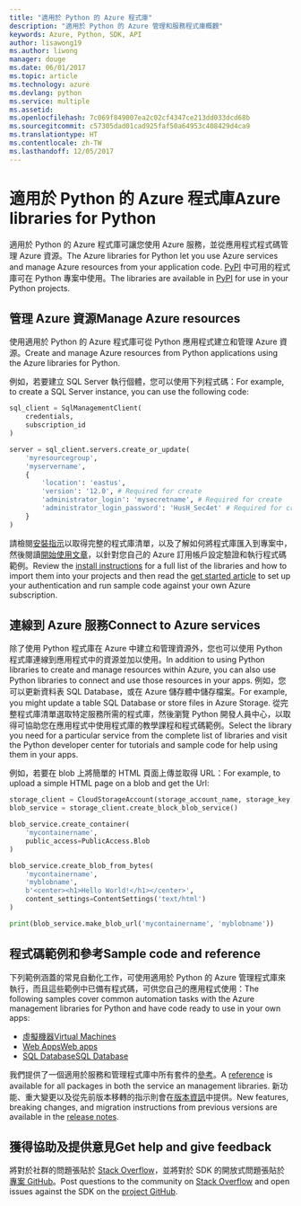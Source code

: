 ```yaml
---
title: "適用於 Python 的 Azure 程式庫"
description: "適用於 Python 的 Azure 管理和服務程式庫概觀"
keywords: Azure, Python, SDK, API
author: lisawong19
ms.author: liwong
manager: douge
ms.date: 06/01/2017
ms.topic: article
ms.technology: azure
ms.devlang: python
ms.service: multiple
ms.assetid: 
ms.openlocfilehash: 7c069f849007ea2c02cf4347ce213dd033dcd68b
ms.sourcegitcommit: c57305dad01cad925faf50a64953c408429d4ca9
ms.translationtype: HT
ms.contentlocale: zh-TW
ms.lasthandoff: 12/05/2017
---
```

# <a name="azure-libraries-for-python"></a><span data-ttu-id="820d4-104">適用於 Python 的 Azure 程式庫</span><span class="sxs-lookup"><span data-stu-id="820d4-104">Azure libraries for Python</span></span>

<span data-ttu-id="820d4-105">適用於 Python 的 Azure 程式庫可讓您使用 Azure 服務，並從應用程式程式碼管理 Azure 資源。</span><span class="sxs-lookup"><span data-stu-id="820d4-105">The Azure libraries for Python let you use Azure services and manage Azure resources from your application code.</span></span> <span data-ttu-id="820d4-106">[PyPI](python-sdk-azure-install.md) 中可用的程式庫可在 Python 專案中使用。</span><span class="sxs-lookup"><span data-stu-id="820d4-106">The libraries are available in [PyPI](python-sdk-azure-install.md) for use in your Python projects.</span></span>

## <a name="manage-azure-resources"></a><span data-ttu-id="820d4-107">管理 Azure 資源</span><span class="sxs-lookup"><span data-stu-id="820d4-107">Manage Azure resources</span></span>

<span data-ttu-id="820d4-108">使用適用於 Python 的 Azure 程式庫可從 Python 應用程式建立和管理 Azure 資源。</span><span class="sxs-lookup"><span data-stu-id="820d4-108">Create and manage Azure resources from Python applications using the Azure libraries for Python.</span></span>

<span data-ttu-id="820d4-109">例如，若要建立 SQL Server 執行個體，您可以使用下列程式碼：</span><span class="sxs-lookup"><span data-stu-id="820d4-109">For example, to create a SQL Server instance, you can use the following code:</span></span>

```python
sql_client = SqlManagementClient(
    credentials,
    subscription_id
)

server = sql_client.servers.create_or_update(
    'myresourcegroup',
    'myservername',
    {
        'location': 'eastus',
        'version': '12.0', # Required for create
        'administrator_login': 'mysecretname', # Required for create
        'administrator_login_password': 'HusH_Sec4et' # Required for create
    }
)
```

<span data-ttu-id="820d4-110">請檢閱[安裝指示](python-sdk-azure-install.md)以取得完整的程式庫清單，以及了解如何將程式庫匯入到專案中，然後閱讀[開始使用文章](python-sdk-azure-get-started.yml)，以針對您自己的 Azure 訂用帳戶設定驗證和執行程式碼範例。</span><span class="sxs-lookup"><span data-stu-id="820d4-110">Review the [install instructions](python-sdk-azure-install.md) for a full list of the libraries and how to import them into your projects and then read the [get started article](python-sdk-azure-get-started.yml) to set up your authentication and run sample code against your own Azure subscription.</span></span>

## <a name="connect-to-azure-services"></a><span data-ttu-id="820d4-111">連線到 Azure 服務</span><span class="sxs-lookup"><span data-stu-id="820d4-111">Connect to Azure services</span></span>

<span data-ttu-id="820d4-112">除了使用 Python 程式庫在 Azure 中建立和管理資源外，您也可以使用 Python 程式庫連線到應用程式中的資源並加以使用。</span><span class="sxs-lookup"><span data-stu-id="820d4-112">In addition to using Python libraries to create and manage resources within Azure, you can also use Python libraries to connect and use those resources in your apps.</span></span> <span data-ttu-id="820d4-113">例如，您可以更新資料表 SQL Database，或在 Azure 儲存體中儲存檔案。</span><span class="sxs-lookup"><span data-stu-id="820d4-113">For example, you might update a table SQL Database or store files in Azure Storage.</span></span> <span data-ttu-id="820d4-114">從完整程式庫清單選取特定服務所需的程式庫，然後瀏覽 Python 開發人員中心，以取得可協助您在應用程式中使用程式庫的教學課程和程式碼範例。</span><span class="sxs-lookup"><span data-stu-id="820d4-114">Select the library you need for a particular service from the complete list of libraries and visit the Python developer center for tutorials and sample code for help using them in your apps.</span></span>

<span data-ttu-id="820d4-115">例如，若要在 blob 上將簡單的 HTML 頁面上傳並取得 URL：</span><span class="sxs-lookup"><span data-stu-id="820d4-115">For example, to upload a simple HTML page on a blob and get the Url:</span></span>

```python
storage_client = CloudStorageAccount(storage_account_name, storage_key)
blob_service = storage_client.create_block_blob_service()

blob_service.create_container(
    'mycontainername',
    public_access=PublicAccess.Blob
)

blob_service.create_blob_from_bytes(
    'mycontainername',
    'myblobname',
    b'<center><h1>Hello World!</h1></center>',
    content_settings=ContentSettings('text/html')
)

print(blob_service.make_blob_url('mycontainername', 'myblobname'))
```

## <a name="sample-code-and-reference"></a><span data-ttu-id="820d4-116">程式碼範例和參考</span><span class="sxs-lookup"><span data-stu-id="820d4-116">Sample code and reference</span></span>
<span data-ttu-id="820d4-117">下列範例涵蓋的常見自動化工作，可使用適用於 Python 的 Azure 管理程式庫來執行，而且這些範例中已備有程式碼，可供您自己的應用程式使用：</span><span class="sxs-lookup"><span data-stu-id="820d4-117">The following samples cover common automation tasks with the Azure management libraries for Python and have code ready to use in your own apps:</span></span>
- [<span data-ttu-id="820d4-118">虛擬機器</span><span class="sxs-lookup"><span data-stu-id="820d4-118">Virtual Machines</span></span>](python-sdk-azure-virtual-machine-samples.md)
- [<span data-ttu-id="820d4-119">Web Apps</span><span class="sxs-lookup"><span data-stu-id="820d4-119">Web apps</span></span>](python-sdk-azure-web-apps-samples.md)
- [<span data-ttu-id="820d4-120">SQL Database</span><span class="sxs-lookup"><span data-stu-id="820d4-120">SQL Database</span></span>](python-sdk-azure-sql-database-samples.md)

<span data-ttu-id="820d4-121">我們提供了一個適用於服務和管理程式庫中所有套件的[參考](/python/api/overview/azure)。</span><span class="sxs-lookup"><span data-stu-id="820d4-121">A [reference](/python/api/overview/azure) is available for all packages in both the service an management libraries.</span></span> <span data-ttu-id="820d4-122">新功能、重大變更以及從先前版本移轉的指示則會在[版本資訊](python-sdk-azure-release-notes.md)中提供。</span><span class="sxs-lookup"><span data-stu-id="820d4-122">New features, breaking changes, and migration instructions from previous versions are available in the [release notes](python-sdk-azure-release-notes.md).</span></span> 

## <a name="get-help-and-give-feedback"></a><span data-ttu-id="820d4-123">獲得協助及提供意見</span><span class="sxs-lookup"><span data-stu-id="820d4-123">Get help and give feedback</span></span>

<span data-ttu-id="820d4-124">將對於社群的問題張貼於 [Stack Overflow](http://stackoverflow.com/questions/tagged/azure-sdk-python)，並將對於 SDK 的開放式問題張貼於[專案 GitHub](https://github.com/Azure/azure-sdk-for-python)。</span><span class="sxs-lookup"><span data-stu-id="820d4-124">Post questions to the community on [Stack Overflow](http://stackoverflow.com/questions/tagged/azure-sdk-python) and open issues against the SDK on the [project GitHub](https://github.com/Azure/azure-sdk-for-python).</span></span>
